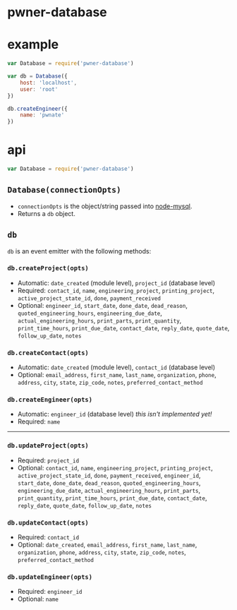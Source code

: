 pwner-database
==============

# example

```js
var Database = require('pwner-database')

var db = Database({
	host: 'localhost',
	user: 'root'
})

db.createEngineer({
	name: 'pwnate'
})
```

# api

```js
var Database = require('pwner-database')
```

## `Database(connectionOpts)`

- `connectionOpts` is the object/string passed into [node-mysql](https://github.com/felixge/node-mysql#connection-options).
- Returns a `db` object.

## `db`

`db` is an event emitter with the following methods:

### `db.createProject(opts)`

- Automatic: `date_created` (module level), `project_id` (database level)
- Required: `contact_id`, `name`, `engineering_project`, `printing_project`, `active_project_state_id`, `done`, `payment_received`
- Optional: `engineer_id`, `start_date`, `done_date`, `dead_reason`, `quoted_engineering_hours`, `engineering_due_date`, `actual_engineering_hours`, `print_parts`, `print_quantity`, `print_time_hours`, `print_due_date`, `contact_date`, `reply_date`, `quote_date`, `follow_up_date`, `notes`

### `db.createContact(opts)`

- Automatic: `date_created` (module level), `contact_id` (database level)
- Optional: `email_address`, `first_name`, `last_name`, `organization`, `phone`, `address`, `city`, `state`, `zip_code`, `notes`, `preferred_contact_method`

### `db.createEngineer(opts)`

- Automatic: `engineer_id` (database level) *this isn't implemented yet!*
- Required: `name`

--------

### `db.updateProject(opts)`

- Required: `project_id`
- Optional: `contact_id`, `name`, `engineering_project`, `printing_project`, `active_project_state_id`, `done`, `payment_received`, `engineer_id`, `start_date`, `done_date`, `dead_reason`, `quoted_engineering_hours`, `engineering_due_date`, `actual_engineering_hours`, `print_parts`, `print_quantity`, `print_time_hours`, `print_due_date`, `contact_date`, `reply_date`, `quote_date`, `follow_up_date`, `notes`

### `db.updateContact(opts)`

- Required: `contact_id`
- Optional: `date_created`, `email_address`, `first_name`, `last_name`, `organization`, `phone`, `address`, `city`, `state`, `zip_code`, `notes`, `preferred_contact_method`

### `db.updateEngineer(opts)`

- Required: `engineer_id`
- Optional: `name`
